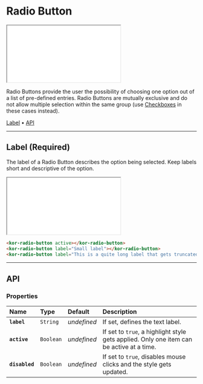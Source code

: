 # Radio Button

<iframe src="./assets/docs/components/radio-button/main.html"></iframe>

Radio Buttons provide the user the possibility of choosing one option out of a list of pre-defined entries. Radio Buttons are mutually exclusive and do not allow multiple selection within the same group (use [Checkboxes](components/checkbox) in these cases instead).

[Label](components/radio-button#label-(required)) • [API](components/radio-button#api)

---

## Label (Required)

The label of a Radio Button describes the option being selected. Keep labels short and descriptive of the option.

<iframe src="./assets/docs/components/radio-button/label.html"></iframe>

```html
<kor-radio-button active></kor-radio-button>
<kor-radio-button label="Small label"></kor-radio-button>
<kor-radio-button label="This is a quite long label that gets truncated because of its length"></kor-radio-button>
```

---

## API

### Properties

| Name | Type | Default | Description |
| :-- | :-- | :-- | :-- |
| **`label`** | `String` | _undefined_ | If set, defines the text label. |
| **`active`** | `Boolean` | _undefined_ | If set to `true`, a highlight style gets applied. Only one item can be active at a time. |
| **`disabled`** | `Boolean` | _undefined_ | If set to `true`, disables mouse clicks and the style gets updated. |
